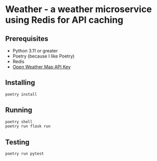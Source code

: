 # Weather - a weather microservice using Redis for API caching

## Prerequisites

- Python 3.11 or greater
- Poetry (because I like Poetry)
- Redis
- [Open Weather Map API Key ](https://openweathermap.org/api)

## Installing

```bash
poetry install
```

## Running
```bash
poetry shell
poetry run flask run
```

## Testing
```bash
poetry run pytest
```
